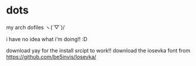 # dots
my arch dofiles ヽ(´▽`)/ 

i have no idea what i'm doing!! :D

download yay for the install srcipt to work!!
download the iosevka font from https://github.com/be5invis/Iosevka/
